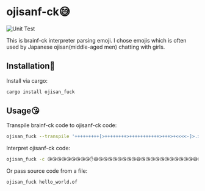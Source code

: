 # ojisanf-ck😅

![Unit Test](https://github.com/ikanago/ojisan_f-ck/workflows/Unit%20Test/badge.svg?branch=master)

This is brainf-ck interpreter parsing emoji. I chose emojis which is often used by Japanese ojisan(middle-aged men) chatting with girls.

## Installation🚚
Install via cargo:
```bash
cargo install ojisan_fuck
```

## Usage😘
Transpile brainf-ck code to ojisanf-ck code:
```bash
ojisan_fuck --transpile '+++++++++[>++++++++>+++++++++++>+++>+<<<<-]>.>++.+++++++..+++.>+++++.<<+++++++++++++++.>.+++.------.--------.>+.>+.'
```

Interpret ojisanf-ck code:
```bash
ojisan_fuck -c 😘😘😘😘😘😘😘😘😘✋😅😘😘😘😘😘😘😘😘😅😘😘😘😘😘😘😘😘😘😘😘😅😘😘😘😅😘😭😭😭😭😚🤟😅💦😅😘😘💦😘😘😘😘😘😘😘💦💦😘😘😘💦😅😘😘😘😘😘💦😭😭😘😘😘😘😘😘😘😘😘😘😘😘😘😘😘💦😅💦😘😘😘💦😚😚😚😚😚😚💦😚😚😚😚😚😚😚😚💦😅😘💦😅😘💦
```

Or pass source code from a file:
```bash
ojisan_fuck hello_world.of
```